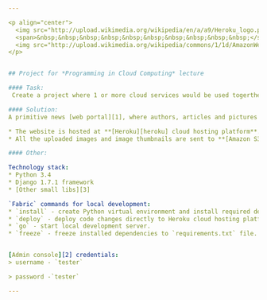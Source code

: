 ```yaml
---

<p align="center">
  <img src="http://upload.wikimedia.org/wikipedia/en/a/a9/Heroku_logo.png" height="30%" width="30%"/>
  <span>&nbsp;&nbsp;&nbsp;&nbsp;&nbsp;&nbsp;&nbsp;&nbsp;&nbsp;&nbsp;</span>
  <img src="http://upload.wikimedia.org/wikipedia/commons/1/1d/AmazonWebservices_Logo.svg"  height="22%" width="22%">
</p>


## Project for *Programming in Cloud Computing* lecture

#### Task:
 Create a project where 1 or more cloud services would be used togerther.

#### Solution:
A primitive news [web portal][1], where authors, articles and pictures are added through [admin console][2] and displayed in the main page.

* The website is hosted at **[Heroku][heroku] cloud hosting platform**.
* All the uploaded images and image thumbnails are sent to **[Amazon S3][s3] cloud storage service** and displayed directly from Amazon repository in the main page.

#### Other:

Technology stack:
* Python 3.4
* Django 1.7.1 framework
* [Other small libs][3]

`Fabric` commands for local development:
* `install` - create Python virtual environment and install required dependecies.
* `deploy` - deploy code changes directly to Heroku cloud hosting platform.
* `go` - start local development server.
* `freeze` - freeze installed dependencies to `requirements.txt` file.


[Admin console][2] credentials:
> username - `tester`

> password -`tester`

---
```


[1]: https://mysterious-taiga-3717.herokuapp.com/
[2]: https://mysterious-taiga-3717.herokuapp.com/admin
[3]: /cloud-paper-news/requirements.txt
[heroku]: https://www.heroku.com/
[s3]: http://aws.amazon.com/s3/
